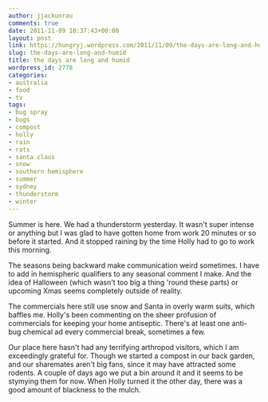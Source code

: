 ```yaml
---
author: jjackunrau
comments: true
date: 2011-11-09 10:37:43+00:00
layout: post
link: https://hungryj.wordpress.com/2011/11/09/the-days-are-long-and-humid/
slug: the-days-are-long-and-humid
title: the days are long and humid
wordpress_id: 2778
categories:
- australia
- food
- tv
tags:
- bug spray
- bugs
- compost
- holly
- rain
- rats
- santa claus
- snow
- southern hemisphere
- summer
- sydney
- thunderstorm
- winter
---
```


Summer is here. We had a thunderstorm yesterday. It wasn't super intense or anything but I was glad to have gotten home from work 20 minutes or so before it started. And it stopped raining by the time Holly had to go to work this morning.

The seasons being backward make communication weird sometimes. I have to add in hemispheric qualifiers to any seasonal comment I make. And the idea of Halloween (which wasn't too big a thing 'round these parts) or upcoming Xmas seems completely outside of reality.

The commercials here still use snow and Santa in overly warm suits, which baffles me. Holly's been commenting on the sheer profusion of commercials for keeping your home antiseptic. There's at least one anti-bug chemical ad every commercial break, sometimes a few.

Our place here hasn't had any terrifying arthropod visitors, which I am exceedingly grateful for. Though we started a compost in our back garden, and our sharemates aren't big fans, since it may have attracted some rodents. A couple of days ago we put a bin around it and it seems to be stymying them for now. When Holly turned it the other day, there was a good amount of blackness to the mulch.
